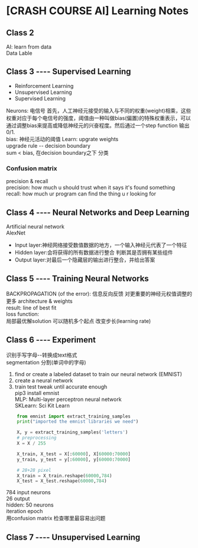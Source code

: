 # [CRASH COURSE AI] Learning Notes

## Class 2 
AI: learn from data  
Data Lable  

## Class 3 ---- Supervised Learning
* Reinforcement Learning
* Unsupervised Learning 
* Supervised Learning 

Neurons: 电信号
首先，人工神经元接受的输入与不同的权重(weight)相乘，这些权重对应于每个电信号的强度，阈值由一种叫做bias(偏置)的特殊权重表示，可以通过调整bias来提高或降低神经元的兴奋程度。然后通过一个step function 输出0/1.  
bias: 神经元活动的阈值
Learn: upgrate weights  
upgrade rule -- decision boundary  
sum < bias, 在decision boundary之下 分类

### Confusion matrix
precision & recall  
precision: how much u should trust when it says it's found something  
recall: how much ur program can find the thing u r looking for  

## Class 4 ---- Neural Networks and Deep Learning
Artificial neural network  
AlexNet   
* Input layer:神经网络接受数值数据的地方，一个输入神经元代表了一个特征  
* Hidden layer:会将获得的所有数据进行整合 判断其是否拥有某些组件  
* Output layer:对最后一个隐藏层的输出进行整合，并给出答案  

## Class 5 ---- Training Neural Networks
BACKPROPAGATION (of the error):  信息反向反馈 对更重要的神经元权值调整的更多
architecture & weights   
result: line of best fit  
loss function:  
局部最优解solution 可以随机多个起点 改变步长(learning rate)

## Class 6 ---- Experiment  
识别手写字母--转换成text格式  
segmentation 分割(单词中的字母)  
1. find or create a labeled dataset to train our neural network  (EMNIST)  
2. create a neural network
3. train test tweak until accurate enough  
pip3 install emnist  
MLP: Multi-layer perceptron neural network  
SKLearn: Sci Kit Learn  
```python
	from emnist import extract_training_samples
	print("imported the emnist libraries we need")

	X, y = extract_training_samples('letters')
	# preprocessing
	X = X / 255

	X_train, X_test = X[:60000], X[60000:70000]
	y_train, y_test = y[:60000], y[60000:70000]

	# 28+28 pixel
	X_train = X_train.reshape(60000,784)
	X_test = X_test.reshape(60000,784)
```
784 input neurons  
26 output  
hidden: 50 neurons  
iteration epoch   
用confusion matrix 检查哪里最容易出问题   

## Class 7 ---- Unsupervised Learning
